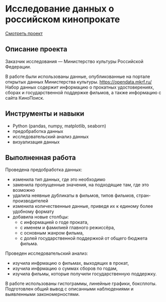 # Исследование данных о российском кинопрокате
[Смотреть проект](https://github.com/nastasiasimon/Yandex_practicum/blob/main/film_distribution_research/films_project.ipynb)

## Описание проекта
Заказчик исследования — Министерство культуры Российской Федерации.

В работе были использованы данные, опубликованные на портале открытых данных Министерства культуры.
https://opendata.mkrf.ru/
Набор данных содержит информацию о прокатных удостоверениях, сборах и государственной поддержке фильмов,
а также информацию с сайта КиноПоиск.

## Инструменты и навыки
- Python (pandas, numpy, matplotlib, seaborn)
- предобработка данных
- исследовательский анализ данных
- визуализация данных

## Выполненная работа
Проведена предобработка данных:
- изменила тип данных, где это необходимо
- заменила пропущенные значения, на подходящие там, где это возможно
- удалила неявные дубликаты в фильмов, типов фильмов, стран-производителей
- изменила количественные данные, приведя их к единому более удобному формату
- добавила новые столбцы:
  - с информацией о годе проката,
  - с именем и фамилией главного режиссёра,
  - с основным жанром фильма,
  - с долей государственной поддержкой от общего бюджета фильма.

Проведен исследовательский анализ:
- изучила инфрмацию о фильмах, выходящих в прокат,
- изучила инфрмацию о суммах сборов по годам,
- изучила фильмы, которые получили государственную поддержку.
  
В работе использованы гистограммы, линейные графики, боксплоты.
Подготовлен общий вывод с описанными наблюдениями и выявленными закономерностями.
